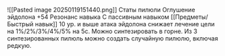 ![[Pasted image 20250119151440.png]]
Статы пилюли
Оглушение эйдолона +54
Резонанс навыка
С пассивным навыком [[Предметы/Быстрый навык]] 10 ур. и выше атака эйдолона снижает лечение цели на 1%/2%/3%/4%/5% на 5с.
Можно синтезировать в горне.
Из 3 синтезированных пилюль можно создать случайную пилюлю, включая редкую.
